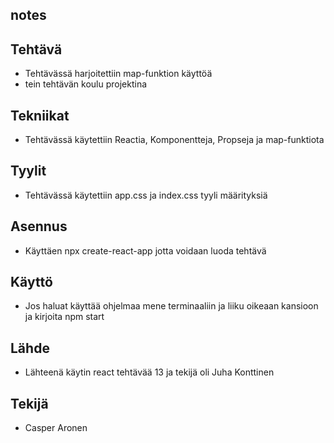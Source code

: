 ## notes

## Tehtävä
* Tehtävässä harjoitettiin map-funktion käyttöä
* tein tehtävän koulu projektina

## Tekniikat 
* Tehtävässä käytettiin Reactia, Komponentteja, Propseja ja map-funktiota

## Tyylit
* Tehtävässä käytettiin app.css ja index.css tyyli määrityksiä
 
## Asennus
* Käyttäen npx create-react-app jotta voidaan luoda tehtävä

## Käyttö 
* Jos haluat käyttää ohjelmaa mene terminaaliin ja liiku oikeaan kansioon ja kirjoita npm start

## Lähde
* Lähteenä käytin react tehtävää 13 ja tekijä oli Juha Konttinen

## Tekijä
* Casper Aronen 